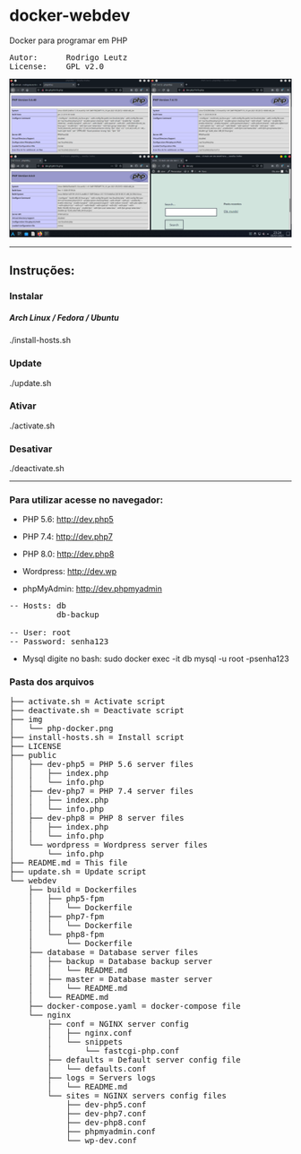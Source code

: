 # docker-webdev
Docker para programar em PHP

<pre>
Autor:		Rodrigo Leutz
License:	GPL v2.0
</pre>

<center><a href="https://www.youtube.com/watch?v=rDWlNzBljS0" target="_blank"><img src="img/php-docker.png"></a></center>


-------------------------------------------

<h2>Instruções:</h2>

<h3>Instalar</h3>
<h5>Arch Linux / Fedora / Ubuntu</h5>
	./install-hosts.sh
<br>
<h3>Update</h3>
        ./update.sh
<br>
<h3>Ativar</h3>
	./activate.sh
<br>
<h3>Desativar</h3>
	./deactivate.sh
<br>

-------------------------------------------


<h3>Para utilizar acesse no navegador:</h3>

- PHP 5.6: http://dev.php5

- PHP 7.4: http://dev.php7

- PHP 8.0: http://dev.php8

- Wordpress: http://dev.wp

- phpMyAdmin: http://dev.phpmyadmin
<pre>
-- Hosts: db
          db-backup

-- User: root
-- Password: senha123
</pre>

- Mysql digite no bash: sudo docker exec -it db mysql -u root -psenha123


<h3>Pasta dos arquivos</h3>
<pre>
├── activate.sh = Activate script
├── deactivate.sh = Deactivate script
├── img
│   └── php-docker.png
├── install-hosts.sh = Install script
├── LICENSE
├── public
│   ├── dev-php5 = PHP 5.6 server files
│   │   ├── index.php
│   │   └── info.php
│   ├── dev-php7 = PHP 7.4 server files
│   │   ├── index.php
│   │   └── info.php
│   ├── dev-php8 = PHP 8 server files
│   │   ├── index.php
│   │   └── info.php
│   └── wordpress = Wordpress server files
│       └── info.php
├── README.md = This file
├── update.sh = Update script
└── webdev
    ├── build = Dockerfiles
    │   ├── php5-fpm
    │   │   └── Dockerfile
    │   ├── php7-fpm
    │   │   └── Dockerfile
    │   └── php8-fpm
    │       └── Dockerfile
    ├── database = Database server files
    │   ├── backup = Database backup server
    │   │   └── README.md
    │   ├── master = Database master server
    │   │   └── README.md
    │   └── README.md
    ├── docker-compose.yaml = docker-compose file
    └── nginx
        ├── conf = NGINX server config
        │   ├── nginx.conf
        │   └── snippets
        │       └── fastcgi-php.conf
        ├── defaults = Default server config file
        │   └── defaults.conf
        ├── logs = Servers logs
        │   └── README.md
        └── sites = NGINX servers config files
            ├── dev-php5.conf
            ├── dev-php7.conf
            ├── dev-php8.conf
            ├── phpmyadmin.conf
            └── wp-dev.conf
</pre>
